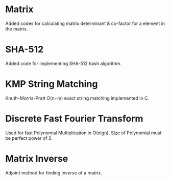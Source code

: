 # Matrix
Added codes for calculating matrix determinant & co-factor for a element in the matrix.
# SHA-512
Added code for implementing SHA-512 hash algorithm.
# KMP String Matching
Knuth-Morris-Pratt O(n+m) exact string matching implemented in C.
# Discrete Fast Fourier Transform
Used for fast Polynomial Multiplication in O(nlgn). Size of Polynomial must be perfect power of 2.
# Matrix Inverse
Adjoint method for finding inverse of a matrix.
